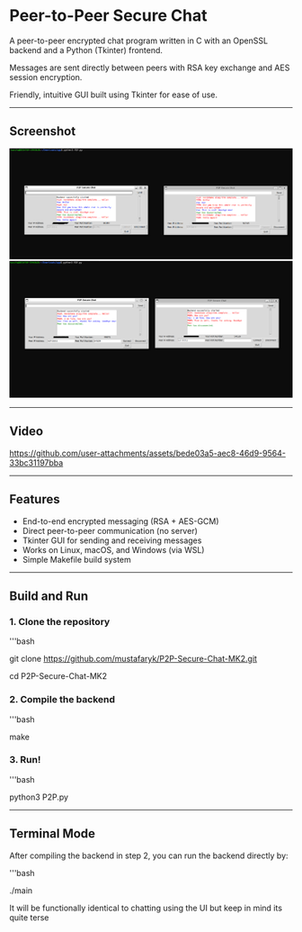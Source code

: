 # Peer-to-Peer Secure Chat

A peer-to-peer encrypted chat program written in C with an OpenSSL backend and a Python (Tkinter) frontend.  

Messages are sent directly between peers with RSA key exchange and AES session encryption.

Friendly, intuitive GUI built using Tkinter for ease of use.

---
## Screenshot

![GUI](docs/SS2.png)
![GUI](docs/SS1.png)

---
## Video

https://github.com/user-attachments/assets/bede03a5-aec8-46d9-9564-33bc31197bba

---
## Features
- End-to-end encrypted messaging (RSA + AES-GCM)
- Direct peer-to-peer communication (no server)
- Tkinter GUI for sending and receiving messages
- Works on Linux, macOS, and Windows (via WSL)
- Simple Makefile build system

---

## Build and Run

### 1. Clone the repository
'''bash

git clone https://github.com/mustafaryk/P2P-Secure-Chat-MK2.git

cd P2P-Secure-Chat-MK2

### 2. Compile the backend
'''bash

make

### 3. Run!
'''bash

python3 P2P.py

---
## Terminal Mode
After compiling the backend in step 2, you can run the backend directly by:

'''bash

./main

It will be functionally identical to chatting using the UI but keep in mind its quite terse

